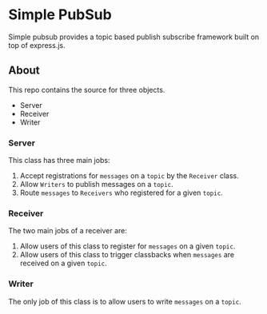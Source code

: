 # Simple PubSub

Simple pubsub provides a topic based publish subscribe framework built on top of express.js.


## About
This repo contains the source for three objects.
* Server
* Receiver
* Writer

### Server
This class has three main jobs:
1. Accept registrations for `messages` on a `topic` by the `Receiver` class.
2. Allow `Writers` to publish messages on a `topic`. 
3. Route `messages` to `Receivers` who registered for a given `topic`.

### Receiver
The two main jobs of a receiver are:
1. Allow users of this class to register for `messages` on a given `topic`.
2. Allow users of this class to trigger classbacks when `messages` are received on a given `topic`.

### Writer
The only job of this class is to allow users to write `messages` on a `topic`.

